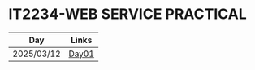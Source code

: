 # IT2234-WEB SERVICE PRACTICAL
| Day  | Links|
|----------|----------|
|2025/03/12 |[Day01](https://github.com/pavani2118/Design-and-Analysis-of-Algorithms/tree/main/Day01)  |

